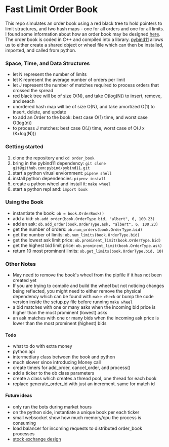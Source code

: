 # Fast Limit Order Book
This repo simulates an order book using a red black tree to hold pointers to limit structures, and two hash maps - one for all orders and one for all limits. I found some information about how an order book may be designed [here](https://web.archive.org/web/20110219163448/http://howtohft.wordpress.com/2011/02/15/how-to-build-a-fast-limit-order-book/). The order book is coded in C++ and compiled into a library. [pybind11](https://github.com/pybind/pybind11)  allows us to either create a shared object or wheel file which can then be installed, imported, and called from python.

### Space, Time, and Data Structures
* let N represent the number of limits 
* let K represent the average number of orders per limit
* let J represent the number of matches required to process orders that crossed the spread
* red black tree will be of size O(N), and take O(log(N)) to insert, remove, and seach
* unordered hash map will be of size O(N), and take amortized O(1) to insert, delete, and update
* to add an Order to the book: best case O(1) time, and worst case O(log(n))
* to process J matches: best case O(J) time, worst case of O(J x (K+log(N))) 

### Getting started 
1. clone the repository and `cd order_book`
2. bring in the pybind11 dependency: `git clone git@github.com:pybind/pybind11.git`
3. start a python virual enviornment: `pipenv shell`
4. install python dependencies: `pipenv install`
5. create a python wheel and install it: `make wheel`
6. start a python repl and: `import book`

### Using the Book 
* instantiate the book: `ob = book.OrderBook()`
* add a bid:  `ob.add_order(book.OrderType.bid, "albert", 6, 100.23)`
* add an ask: `ob.add_order(book.OrderType.ask, "albert", 6, 100.23)`
* get the number of orders: `ob.num_orders(book.OrderType.bid)`
* get the number of limits: `ob.num_limits(book.OrderType.bid)`
* get the lowest ask limit price: `ob.prominent_limit(book.OrderType.bid)`
* get the highest bid limit price: `ob.prominent_limit(book.OrderType.ask)`
* return 10 most prominent limits: `ob.get_limits(book.OrderType.bid, 10)`

### Other Notes
* May need to remove the book's wheel from the pipfile if it has not been created yet
* If you are trying to compile and build the wheel but not noticing changes being reflected, you might need to either remove the physical dependency which can be found with `make check` or bump the code version inside the setup.py file before running `make wheel`
* a bid matches with one or many asks when the incoming bid price is higher than the most prominent (lowest) asks
* an ask matches with one or many bids when the incoming ask price is lower than the most prominent (highest) bids

#### Todo 
* what to do with extra money 
* python api
* intermediary class between the book and python
* much slower since introducing Money call 
* create timers for add_order, cancel_order, and process()
* add a ticker to the ob class parameters 
* create a class which creates a thread pool, one thread for each book 
* replace generate_order_id with just an increment. same for match id 

#### Future ideas
* only run the bots during market hours
* on the python side, instantiate a unique book per each ticker
* small websocket show how much memory/cpu the process is consuming 
* load balancer for incoming requests to distributed order_book processes 
* [stock exchange design](https://www.youtube.com/watch?v=XuKs2kWH0mQ&ab_channel=System-Design)


